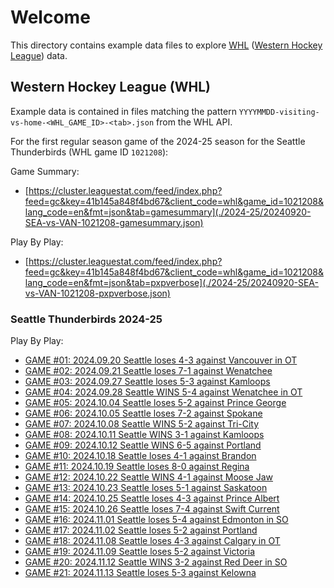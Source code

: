 # Welcome

This directory contains example data files to explore [WHL](https://chl.ca/whl/) ([Western Hockey League](https://chl.ca/whl/)) data.

## Western Hockey League (WHL)

Example data is contained in files matching the pattern `YYYYMMDD-visiting-vs-home-<WHL_GAME_ID>-<tab>.json` from the WHL API.

For the first regular season game of the 2024-25 season for the Seattle Thunderbirds (WHL game ID `1021208`):

Game Summary:

- [https://cluster.leaguestat.com/feed/index.php?feed=gc&key=41b145a848f4bd67&client_code=whl&game_id=1021208&lang_code=en&fmt=json&tab=gamesummary](./2024-25/20240920-SEA-vs-VAN-1021208-gamesummary.json)

Play By Play:

- [https://cluster.leaguestat.com/feed/index.php?feed=gc&key=41b145a848f4bd67&client_code=whl&game_id=1021208&lang_code=en&fmt=json&tab=pxpverbose](./2024-25/20240920-SEA-vs-VAN-1021208-pxpverbose.json)

### Seattle Thunderbirds 2024-25

Play By Play:

- [GAME #01: 2024.09.20 Seattle loses 4-3 against Vancouver in OT](./2024-25/20240920-SEA-vs-VAN-1021208-pxpverbose.json)
- [GAME #02: 2024.09.21 Seattle loses 7-1 against Wenatchee](./2024-25/20240921-SEA-vs-WEN-1021219-pxpverbose.json)
- [GAME #03: 2024.09.27 Seattle loses 5-3 against Kamloops](./2024-25/20240927-SEA-vs-KAM-1021220-pxpverbose.json)
- [GAME #04: 2024.09.28 Seattle WINS 5-4 against Wenatchee in OT](./2024-25/20240928-WEN-vs-SEA-1021233-pxpverbose.json)
- [GAME #05: 2024.10.04 Seattle loses 5-2 against Prince George](./2024-25/20241004-PG-vs-SEA-1021246-pxpverbose.json)
- [GAME #06: 2024.10.05 Seattle loses 7-2 against Spokane](./2024-25/20241005-SEA-vs-SPO-1021256-pxpverbose.json)
- [GAME #07: 2024.10.08 Seattle WINS 5-2 against Tri-City](./2024-25/20241008-TC-vs-SEA-1021264-pxpverbose.json)
- [GAME #08: 2024.10.11 Seattle WINS 3-1 against Kamloops](./2024-25/20241011-KAM-vs-SEA-1021276-pxpverbose.json)
- [GAME #09: 2024.10.12 Seattle WINS 6-5 against Portland](./2024-25/20241012-POR-vs-SEA-1021283-pxpverbose.json)
- [GAME #10: 2024.10.18 Seattle loses 4-1 against Brandon](./2024-25/20241018-SEA-vs-BDN-1021300-pxpverbose.json)
- [GAME #11: 2024.10.19 Seattle loses 8-0 against Regina](./2024-25/20241019-SEA-vs-REG-1021310-pxpverbose.json)
- [GAME #12: 2024.10.22 Seattle WINS 4-1 against Moose Jaw](./2024-25/20241022-SEA-vs-MJ-1021318-pxpverbose.json)
- [GAME #13: 2024.10.23 Seattle loses 5-1 against Saskatoon](./2024-25/20241023-SEA-vs-SAS-1021322-pxpverbose.json)
- [GAME #14: 2024.10.25 Seattle loses 4-3 against Prince Albert](./2024-25/20241025-SEA-vs-PA-1021326-pxpverbose.json)
- [GAME #15: 2024.10.26 Seattle loses 7-4 against Swift Current](./2024-25/20241026-SEA-vs-SC-1021341-pxpverbose.json)
- [GAME #16: 2024.11.01 Seattle loses 5-4 against Edmonton in SO](./2024-25/20241101-EDM-vs-SEA-1021354-pxpverbose.json)
- [GAME #17: 2024.11.02 Seattle loses 5-2 against Portland](./2024-25/20241102-POR-vs-SEA-1021361-pxpverbose.json)
- [GAME #18: 2024.11.08 Seattle loses 4-3 against Calgary in OT](./2024-25/20241108-CGY-vs-SEA-1021381-pxpverbose.json)
- [GAME #19: 2024.11.09 Seattle loses 5-2 against Victoria](./2024-25/20241109-VIC-vs-SEA-1021389-pxpverbose.json)
- [GAME #20: 2024.11.12 Seattle WINS 3-2 against Red Deer in SO](./2024-25/20241112-RD-vs-SEA-1021400-pxpverbose.json)
- [GAME #21: 2024.11.13 Seattle loses 5-3 against Kelowna](./2024-25/20241113-SEA-vs-KEL-1021402-pxpverbose.json)
